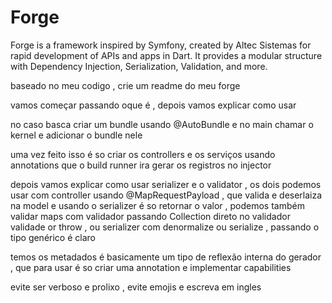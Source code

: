 # Forge 

Forge is a framework inspired by Symfony, created by Altec Sistemas for rapid development of APIs and apps in Dart. It provides a modular structure with Dependency Injection, Serialization, Validation, and more.

baseado no meu codigo , crie um readme do meu forge

vamos começar passando oque é , depois vamos explicar como usar

no caso basca criar um bundle usando @AutoBundle e no main chamar o kernel e adicionar o bundle nele

uma vez feito isso é so criar os controllers e os serviços usando annotations que o build runner ira gerar os registros no injector

depois vamos explicar como usar serializer e o validator , os dois podemos usar com controller usando @MapRequestPayload , que valida e deserlaiza na model e usando o serializer é so retornar o valor , podemos também validar maps com validador passando Collection direto no validador validade or throw , ou serializer com denormalize ou serialize , passando o tipo genérico é claro

temos os metadados é basicamente um tipo de reflexão interna do gerador , que para usar é so criar uma annotation e implementar capabilities

evite ser verboso e prolixo , evite emojis e escreva em ingles